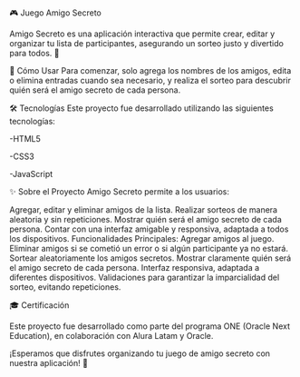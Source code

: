  🎮  Juego Amigo Secreto


Amigo Secreto es una aplicación interactiva que permite crear, editar y organizar tu lista de participantes, asegurando un sorteo justo y divertido para todos. 🎁

🧠 Cómo Usar
Para comenzar, solo agrega los nombres de los amigos, edita o elimina entradas cuando sea necesario, y realiza el sorteo para descubrir quién será el amigo secreto de cada persona.

🛠 Tecnologías
Este proyecto fue desarrollado utilizando las siguientes tecnologías:

-HTML5


-CSS3


-JavaScript

✨ Sobre el Proyecto
Amigo Secreto permite a los usuarios:

Agregar, editar y eliminar amigos de la lista.
Realizar sorteos de manera aleatoria y sin repeticiones.
Mostrar quién será el amigo secreto de cada persona.
Contar con una interfaz amigable y responsiva, adaptada a todos los dispositivos.
Funcionalidades Principales:
Agregar amigos al juego.
Eliminar amigos si se cometió un error o si algún participante ya no estará.
Sortear aleatoriamente los amigos secretos.
Mostrar claramente quién será el amigo secreto de cada persona.
Interfaz responsiva, adaptada a diferentes dispositivos.
Validaciones para garantizar la imparcialidad del sorteo, evitando repeticiones.


 🎓 Certificación
            
Este proyecto fue desarrollado como parte del programa ONE (Oracle Next Education), en colaboración con Alura Latam y Oracle.

¡Esperamos que disfrutes organizando tu juego de amigo secreto con nuestra aplicación! 🎯


